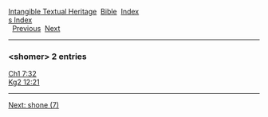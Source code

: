 [Intangible Textual Heritage](../../index)  [Bible](../index) 
[Index](index)   
[s Index](_s_)  
  [Previous](c10336)  [Next](c10338) 

------------------------------------------------------------------------

### &lt;shomer&gt; 2 entries

[Ch1 7:32](../kjv/ch1007.htm#032)  
[Kg2 12:21](../kjv/kg2012.htm#021)  

------------------------------------------------------------------------

[Next: shone (7)](c10338)
